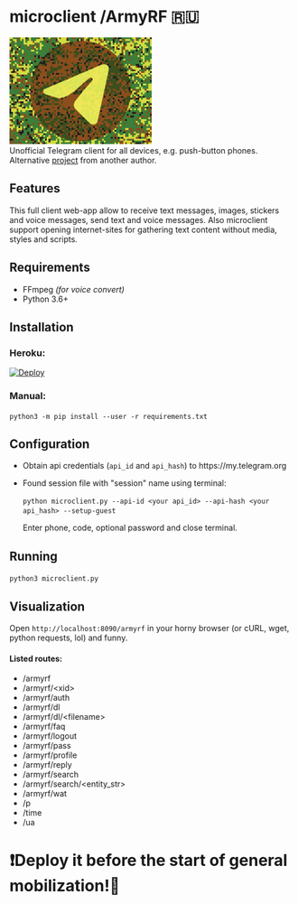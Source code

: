 # microclient /ArmyRF :ru:
<img src="https://github.com/xadjilut/microclient/blob/main/microclient_logo.jpg?raw=true" width="50%" height="30%"/>
<br>
Unofficial Telegram client for all devices, e.g. push-button phones.
<br>
Alternative <a href="https://github.com/D4n13l3k00/tapkofon">project</a> from another author.
<h2>Features</h2>
This full client web-app allow to receive text messages, images, stickers and voice messages, send text and voice messages. Also microclient support opening internet-sites for gathering text content without media, styles and scripts.
<h2>Requirements</h2>
<ul>
  <li>FFmpeg <i>(for voice convert)</i></li>
  <li>Python 3.6+</li>
</ul>

<h2>Installation</h2>
<h3>Heroku:</h3>
<a href="https://heroku.com/deploy">
  <img src="https://www.herokucdn.com/deploy/button.svg" alt="Deploy">
</a>
<h3>Manual:</h3>
<code>python3 -m pip install --user -r requirements.txt</code>

<h2>Configuration</h2>
<ul>
  <li><p>Obtain api credentials (<code>api_id</code> and <code>api_hash</code>) to https://my.telegram.org</p></li>
  <li><p>Found session file with "session" name using terminal:</p>
    <p><code>python microclient.py --api-id &#60;your api_id&#62; --api-hash &#60;your api_hash&#62; --setup-guest</code></p>
  <p>Enter phone, code, optional password and close terminal.</p></li>
</ul>

<h2>Running</h2>
<code>python3 microclient.py</code>

<h2>Visualization</h2>
<p>Open <code>http://localhost:8090/armyrf</code> in your horny browser (or cURL, wget, python requests, lol) and funny.</p>
<h4>Listed routes:</h4>
<ul>
  <li>/armyrf</li>
  <li>/armyrf/&lt;xid&gt;</li>
  <li>/armyrf/auth</li>
  <li>/armyrf/dl</li>
  <li>/armyrf/dl/&lt;filename&gt;</li>
  <li>/armyrf/faq</li>
  <li>/armyrf/logout</li>
  <li>/armyrf/pass</li>
  <li>/armyrf/profile</li>
  <li>/armyrf/reply</li>
  <li>/armyrf/search</li>
  <li>/armyrf/search/&lt;entity_str&gt;</li>
  <li>/armyrf/wat</li>
  <li>/p</li>
  <li>/time</li>
  <li>/ua</li>
</ul>
<h1>❗️Deploy it before the start of general mobilization!🚀</h1>
